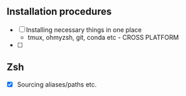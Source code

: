 ## Installation procedures

- [ ] Installing necessary things in one place
    - tmux, ohmyzsh, git, conda etc - CROSS PLATFORM
- [ ]


## Zsh

- [x] Sourcing aliases/paths etc.
